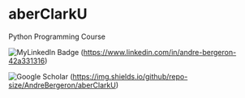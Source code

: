 # aberClarkU
Python Programming Course 

![MyLinkedIn Badge](https://img.shields.io/badge/my-LinkedIn-red)
(https://www.linkedin.com/in/andre-bergeron-42a331316)  

![Google Scholar](https://img.shields.io/badge/Google-Scholar-red)
(https://img.shields.io/github/repo-size/AndreBergeron/aberClarkU)
